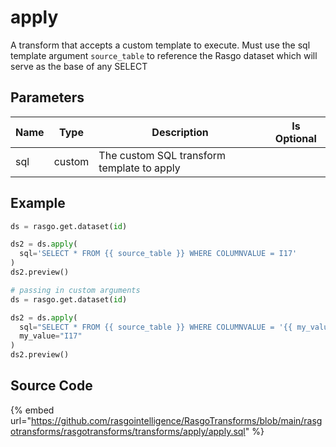 

# apply

A transform that accepts a custom template to execute. Must use the sql template argument `source_table` to reference the Rasgo dataset which will serve as the base of any SELECT

## Parameters

| Name |  Type  |                Description                 | Is Optional |
| ---- | ------ | ------------------------------------------ | ----------- |
| sql  | custom | The custom SQL transform template to apply |             |


## Example

```python
ds = rasgo.get.dataset(id)

ds2 = ds.apply(
  sql='SELECT * FROM {{ source_table }} WHERE COLUMNVALUE = I17'
)
ds2.preview()

# passing in custom arguments
ds = rasgo.get.dataset(id)

ds2 = ds.apply(
  sql="SELECT * FROM {{ source_table }} WHERE COLUMNVALUE = '{{ my_value }}'",
  my_value="I17"
)
ds2.preview()
```

## Source Code

{% embed url="https://github.com/rasgointelligence/RasgoTransforms/blob/main/rasgotransforms/rasgotransforms/transforms/apply/apply.sql" %}

